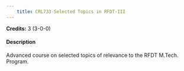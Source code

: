 ```yaml
---
    title: CRL733 Selected Topics in RFDT-III
---
```

**Credits:** 3 (3-0-0)



#### Description 
Advanced course on selected topics of relevance to the RFDT M.Tech. Program.